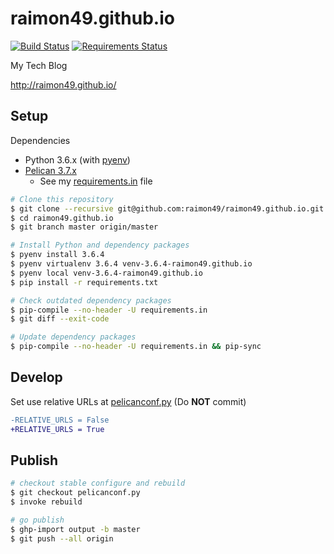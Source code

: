 raimon49.github.io
==================

[![Build Status](https://travis-ci.org/raimon49/raimon49.github.io.svg)](https://travis-ci.org/raimon49/raimon49.github.io)
[![Requirements Status](https://requires.io/github/raimon49/raimon49.github.io/requirements.svg?branch=source)](https://requires.io/github/raimon49/raimon49.github.io/requirements/?branch=source)

My Tech Blog

http://raimon49.github.io/

Setup
-----

Dependencies

* Python 3.6.x (with [pyenv](https://github.com/pyenv/pyenv))
* [Pelican 3.7.x](http://docs.getpelican.com/en/latest/index.html)
    * See my [requirements.in](requirements.in) file

```bash
# Clone this repository
$ git clone --recursive git@github.com:raimon49/raimon49.github.io.git
$ cd raimon49.github.io
$ git branch master origin/master

# Install Python and dependency packages
$ pyenv install 3.6.4
$ pyenv virtualenv 3.6.4 venv-3.6.4-raimon49.github.io
$ pyenv local venv-3.6.4-raimon49.github.io
$ pip install -r requirements.txt

# Check outdated dependency packages
$ pip-compile --no-header -U requirements.in
$ git diff --exit-code

# Update dependency packages
$ pip-compile --no-header -U requirements.in && pip-sync
```

Develop
-------

Set use relative URLs at [pelicanconf.py](pelicanconf.py) (Do **NOT** commit)

```diff
-RELATIVE_URLS = False
+RELATIVE_URLS = True
```

Publish
-------

```bash
# checkout stable configure and rebuild
$ git checkout pelicanconf.py
$ invoke rebuild

# go publish
$ ghp-import output -b master
$ git push --all origin
```
